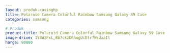 ```yaml
---
layout: produk-casinghp
title: Polaroid Camera Colorful Rainbow Samsung Galaxy S9 Case
categories: samsung

# Produk
product-title: Polaroid Camera Colorful Rainbow Samsung Galaxy S9 Case
image-drive: 1Y8WzFxL_Bb7ckzDRhogUcDtr7WsUxaIl
harga: 90000
---
```


